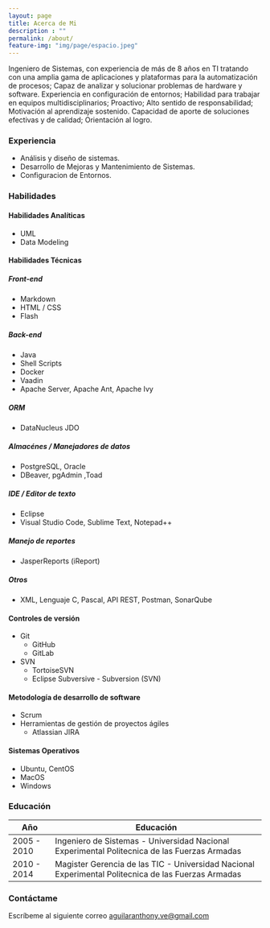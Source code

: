 ```yaml
---
layout: page
title: Acerca de Mi
description : ""
permalink: /about/
feature-img: "img/page/espacio.jpeg"
---
```

Ingeniero de Sistemas, con experiencia de más de 8 años en TI tratando con una amplia gama de aplicaciones y plataformas para la automatización de procesos; Capaz de analizar y solucionar problemas de hardware y software. Experiencia en configuración de entornos; Habilidad para trabajar en equipos multidisciplinarios; Proactivo; Alto sentido de responsabilidad; Motivación al aprendizaje sostenido. Capacidad de aporte de soluciones efectivas y de calidad; Orientación al logro.

### Experiencia
- Análisis y diseño de sistemas.
- Desarrollo de Mejoras y Mantenimiento de Sistemas.
- Configuracion de Entornos.

### Habilidades

#### Habilidades Analíticas
- UML
- Data Modeling

#### Habilidades Técnicas

##### Front-end
- Markdown
- HTML / CSS
- Flash

##### Back-end
- Java
- Shell Scripts
- Docker
- Vaadin
- Apache Server, Apache Ant, Apache Ivy

##### ORM
- DataNucleus JDO

##### Almacénes / Manejadores de datos
- PostgreSQL, Oracle
- DBeaver, pgAdmin ,Toad

##### IDE / Editor de texto
- Eclipse
- Visual Studio Code, Sublime Text, Notepad++

##### Manejo de reportes 
- JasperReports (iReport)

##### Otros
- XML, Lenguaje C, Pascal, API REST, Postman, SonarQube

#### Controles de versión
- Git 
    - GitHub
    - GitLab
- SVN 
    - TortoiseSVN
    - Eclipse Subversive - Subversion (SVN)


#### Metodología de desarrollo de software
- Scrum
- Herramientas de gestión de proyectos ágiles
    - Atlassian JIRA

#### Sistemas Operativos
- Ubuntu, CentOS
- MacOS
- Windows


### Educación

| Año  | Educación |
| ------------- | ------------- |
| 2005 - 2010 | Ingeniero de Sistemas - Universidad Nacional Experimental Politecnica de las Fuerzas Armadas |
| 2010 - 2014 | Magister Gerencia de las TIC - Universidad Nacional Experimental Politecnica de las Fuerzas Armadas |


### Contáctame

Escríbeme al siguiente correo [aguilaranthony.ve@gmail.com](mailto:aguilaranthony.ve@gmail.com)

